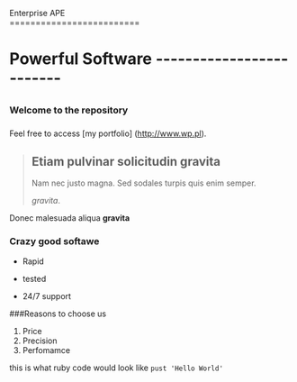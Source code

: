 Enterprise APE                  
=========================      <h1>

Powerful Software
-------------------------      <h2>

### Welcome to the repository   <h3>

Feel free to access [my portfolio] (http://www.wp.pl).

> ## Etiam pulvinar solicitudin gravita
>
> Nam nec justo magna. Sed sodales turpis quis enim semper.
>
>*gravita*.

Donec malesuada aliqua **gravita**

### Crazy good softawe
* Rapid
+ tested
- 24/7 support

###Reasons to choose us

1. Price
2. Precision
3. Perfomamce

this is what ruby code would look like `pust 'Hello World'`
